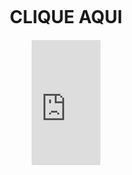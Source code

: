 <html>
<head>
    <style>
        .center {
            display: flex;
            justify-content: center;
            align-items: center;
            height: 100vh;
            flex-direction: column;
        }
        h1 {
            margin-bottom: 20px;
        }
        iframe {
            position: relative;
        }
        iframe::after {
            content: "";
            position: absolute;
            top: 0;
            left: 0;
            width: 100%;
            height: 20px; /* Ajuste esta altura para cobrir o título */
            background-color: white; /* Ajuste esta cor para combinar com a cor de fundo da sua página */
        }
    </style>
</head>
<body>
    <div class="center">
        <h1>CLIQUE AQUI</h1>
        <iframe title="" width="110" height="200" src="https://www.myinstants.com/instant/uma-bixa-foi-detectada/embed/" frameborder="0" scrolling="no"></iframe>
    </div>
</body>
</html>

